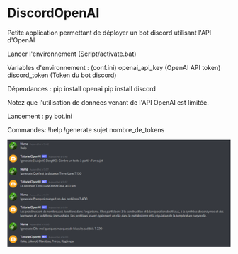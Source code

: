 # DiscordOpenAI
Petite application permettant de déployer un bot discord utilisant l'API d'OpenAI

Lancer l'environnement (Script/activate.bat) 

Variables d'environnement : (conf.ini)
    openai_api_key (OpenAI API token)
    discord_token (Token du bot discord)

Dépendances : 
    pip install openai
    pip install discord

Notez que l'utilisation de données venant de l'API OpenAI est limitée.

Lancement : py bot.ini

Commandes: 
!help
!generate sujet nombre_de_tokens

![Apercu](/screenexample.png?raw=true "Apercu")